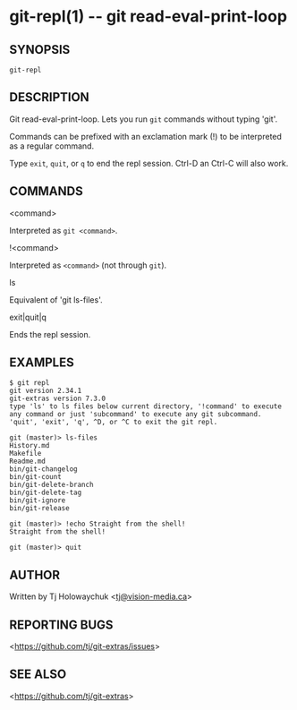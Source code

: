 git-repl(1) -- git read-eval-print-loop
=======================================

## SYNOPSIS

`git-repl`

## DESCRIPTION

  Git read-eval-print-loop. Lets you run `git` commands without typing 'git'.

  Commands can be prefixed with an exclamation mark (!) to be interpreted as
  a regular command.

  Type `exit`, `quit`, or `q` to end the repl session. Ctrl-D an Ctrl-C
  will also work.

## COMMANDS

  &lt;command&gt;

  Interpreted as `git <command>`.

  !&lt;command&gt;

  Interpreted as `<command>` (not through `git`).

  ls

  Equivalent of 'git ls-files'.

  exit|quit|q

  Ends the repl session.


## EXAMPLES

    $ git repl
    git version 2.34.1
    git-extras version 7.3.0
    type 'ls' to ls files below current directory, '!command' to execute any command or just 'subcommand' to execute any git subcommand. 'quit', 'exit', 'q', ^D, or ^C to exit the git repl.

    git (master)> ls-files
    History.md
    Makefile
    Readme.md
    bin/git-changelog
    bin/git-count
    bin/git-delete-branch
    bin/git-delete-tag
    bin/git-ignore
    bin/git-release

    git (master)> !echo Straight from the shell!
    Straight from the shell!

    git (master)> quit

## AUTHOR

Written by Tj Holowaychuk &lt;<tj@vision-media.ca>&gt;

## REPORTING BUGS

&lt;<https://github.com/tj/git-extras/issues>&gt;

## SEE ALSO

&lt;<https://github.com/tj/git-extras>&gt;
